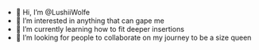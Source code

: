 - 👋 Hi, I’m @LushiiWolfe
- 👀 I’m interested in anything that can gape me
- 🌱 I’m currently learning how to fit deeper insertions
- 💞️ I’m looking for people to collaborate on my journey to be a size queen
